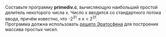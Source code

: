 <p>Составьте программу <strong>primediv.c</strong>, вычисляющую наибольший простой делитель некоторого числа x. Число x вводится со стандартного потока ввода, причём известно, что -2<sup>31</sup> ≤ x &lt; 2<sup>31</sup>.<br>
Программа должна использовать <a href="http://ru.wikipedia.org/wiki/%D0%A0%D0%B5%D1%88%D0%B5%D1%82%D0%BE_%D0%AD%D1%80%D0%B0%D1%82%D0%BE%D1%81%D1%84%D0%B5%D0%BD%D0%B0">решето Эратосфена</a> для построения массива простых чисел.</p>
